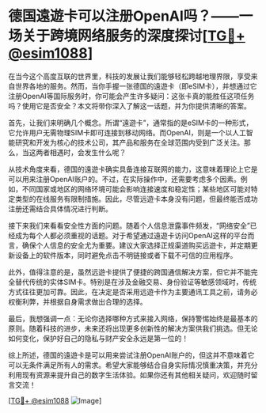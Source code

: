 # 德国遠遊卡可以注册OpenAI吗？——一场关于跨境网络服务的深度探讨[[TG💪+ @esim1088](https://t.me/s/esim1088)]

在当今这个高度互联的世界里，科技的发展让我们能够轻松跨越地理界限，享受来自世界各地的服务。然而，当你手握一张德国的遠遊卡（即eSIM卡），并想通过它注册OpenAI等国际服务时，你可能会产生许多疑问：这张卡真的能胜任这项任务吗？使用它是否安全？本文将带你深入了解这一话题，并为你提供清晰的答案。

首先，让我们来明确几个概念。所谓“遠遊卡”，通常指的是eSIM卡的一种形式，它允许用户无需物理SIM卡即可连接到移动网络。而OpenAI，则是一个以人工智能研究和开发为核心的技术公司，其产品和服务在全球范围内受到广泛关注。那么，当这两者相遇时，会发生什么呢？

从技术角度来看，德国的遠遊卡确实具备连接互联网的能力，这意味着理论上它是可以用来注册OpenAI账户的。不过，在实际操作中，还需要考虑多个因素。例如，不同国家或地区的网络环境可能会影响连接速度和稳定性；某些地区可能对特定类型的在线服务有限制措施。因此，尽管远遊卡本身没有问题，但最终能否成功注册还需结合具体情况进行判断。

接下来我们来看看安全性方面的问题。随着个人信息泄露事件频发，“网络安全”已经成为每个人都必须重视的话题。对于希望通过遠遊卡访问OpenAI这样的平台而言，确保个人信息的安全尤为重要。建议大家选择正规渠道购买远遊卡，并定期更新设备上的软件版本，同时避免点击不明链接或者下载不可信的应用程序。

此外，值得注意的是，虽然远遊卡提供了便捷的跨国通信解决方案，但它并不能完全替代传统的实体SIM卡。特别是在涉及金融交易、身份验证等敏感领域时，传统方式往往更加可靠。因此，在决定是否采用远遊卡作为主要通讯工具之前，请务必权衡利弊，并根据自身需求做出合理的选择。

最后，我想强调一点：无论你选择哪种方式来接入网络，保持警惕始终是最基本的原则。随着科技的进步，未来还将出现更多创新性的解决方案供我们挑选。但无论如何变化，保护好自己的隐私与财产安全永远是第一位的！

综上所述，德国的遠遊卡是可以用来尝试注册OpenAI账户的，但这并不意味着它可以无条件满足所有人的需求。希望大家能够结合自身实际情况慎重决策，并充分利用现有资源来提升自己的数字生活体验。如果你还有其他相关疑问，欢迎随时留言交流！

[[TG💪+ @esim1088](https://t.me/s/esim1088) ![Image](https://i.postimg.cc/4NQfJmqS/Snipaste-2025-05-13-00-14-12.png)]